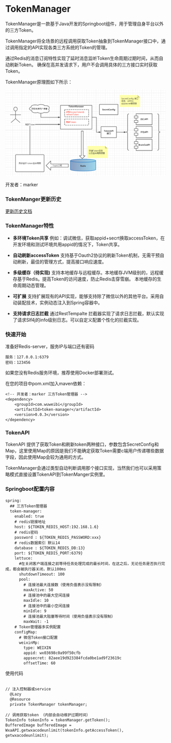# TokenManager

TokenManager是一款基于Java开发的Springboot组件，用于管理自身平台以外的三方Token。

TokenManager将全场景的远程调用获取Token抽象到TokenManager接口中，通过调用指定的API实现各类三方系统的Token的管理。

通过Redis的消息订阅特性实现了延时消息监听Token生命周期过期时间，从而自动刷新Token。
确保在高并发请求下，用户不会调用具体的三方接口实时获取Token。

TokenManager原理图如下所示：

![image](image/img.png)

开发者：marker

### TokenManger更新历史

[更新历史文档](#history.md)

### TokenManager特性

- **多环境Token共享**
  例如：调试微信，获取appid+secrt换取accessToken，在开发环境和测试环境共用appid的情况下，Token共享。

- **自动刷新accessToken**
  支持基于Oauth2协议的刷新Token机制，无需干预自动刷新，最佳的管理方式，提高接口响应速度。
  
- **多级缓存（待实现)**
  支持本地缓存与远程缓存。本地缓存JVM级别的，远程缓存基于Redis。提高Token的访问速度，防止Redis击穿雪崩。
  本地缓存的生命周期动态管理。

- **可扩展**
  支持扩展现有的API实现，能够支持除了微信以外的其他平台。采用自动装配技术，实例动态注入到Spring容器中。

- **支持请求日志拦截**
  通过RestTempalte 拦截器实现了请求日志拦截，默认实现了请求Slf4j的info级别日志。可以自定义配置个性化的拦截实现。
  
### 快速开始

准备好Redis-server，服务IP与端口还有密码

```
服务：127.0.0.1:6379
密码：123456
```

如果您没有Redis服务环境，推荐使用Docker部署测试。


在您的项目中pom.xml加入maven依赖：
```
<!-- 开发者：marker 三方Token管理器 -->
<dependency>
    <groupId>com.wuweibi</groupId>
    <artifactId>token-manager</artifactId>
    <version>0.0.3</version>
</dependency>
```  


### TokenAPI

TokenAPI 提供了获取Token和刷新token两种接口，参数包含SecretConfig和Map，这里使用Map的原因是我们不能确定获取Token需要c端用户传递哪些数据字段，因此使用Map会较为通用的方式。


TokenManager会通过类型自动判断调用那个接口实现，当然我们也可以采用策略模式直接设置TokenAPI到TokenManger实例里。



### Springboot配置内容

```
spring:
  ## 三方Token管理器
  token-manager:
    enabled: true
    # redis链接地址
    host: ${TOKEN_REDIS_HOST:192.168.1.6}
    # redis密码
    password : ${TOKEN_REDIS_PASSWORD:xxx}
    # redis数据索引 默认14
    database : ${TOKEN_REDIS_DB:13}
    port: ${TOKEN_REDIS_PORT:6379}
    lettuce:
      #在关闭客户端连接之前等待任务处理完成的最长时间，在这之后，无论任务是否执行完成，都会被执行器关闭，默认100ms
      shutdownTimeout: 100
      pool:
        # 连接池最大连接数（使用负值表示没有限制）
        maxActive: 50
        # 连接池中的最大空闲连接
        maxIdle: 10
        # 连接池中的最小空闲连接
        minIdle: 9
        # 连接池最大阻塞等待时间（使用负值表示没有限制）
        maxWait: -1
    # Token管理器多实例配置
    configMap:
      # 微信Token接口配置
      weixinMp:
        type: WEIXIN
        appid: wx03698c0a99f50cfb
        appsecret: 82aee19d923384fcda0be1ad9f23619c
        offsetTime: 60
```

使用代码

```  

// 注入控制器或service
  @Lazy
  @Resource
  private TokenManager tokenManager;

// 调用获取token （内部会自动维护过期时间）
TokenInfo tokenInfo = tokenManager.getToken();
BufferedImage bufferedImage = WxaAPI.getwxacodeunlimit(tokenInfo.getAccessToken(), getwxacodeunlimit);


```  
